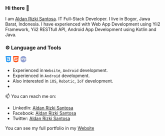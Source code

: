 ### Hi there 👋

I am <a href="https://aldan.id/">Aldan Rizki Santosa</a>. IT Full-Stack Developer. I live in Bogor, Jawa Barat, Indonesia. I have experienced with Web App Development using Yii2 Framework, Yii2 RESTfull API, Android App Development using Kotlin and Java.

### :gear: Language and Tools 

<code><img height="20" src="https://github.com/inialdan/inialdan/blob/master/assets/images/css-3.png"></code>
<code><img height="20" src="https://github.com/inialdan/inialdan/blob/master/assets/images/html-5.png"></code>
<code><img height="20" src="https://github.com/inialdan/inialdan/blob/master/assets/images/php.png"></code>

* Experienced in `Website`, `Android` development.
* Experienced in `Android` development.
* Also interested in `iOS`, `Robotic`, `IoT` development.
* 
📫 You can reach me on:
- LinkedIn: [Aldan Rizki Santosa ](https://www.linkedin.com/in/inialdan)
- Facebook: [Aldan Rizki Santosa](https://www.facebook.com/inialdan)
- Twitter: [Aldan Rizki Santosa](https://twitter.com/inialdan)

You can see my full portfolio in my [Website](https://aldan.id/)
